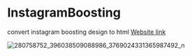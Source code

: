 # InstagramBoosting
convert instagram boosting design to html
[Website link](https://chipper-kitsune-bdfa1b.netlify.app)


![280758752_396038509088986_3769024331365987492_n](https://user-images.githubusercontent.com/72273147/170367486-bff53d00-f111-4327-a85e-3dd74a24ec2e.png)
